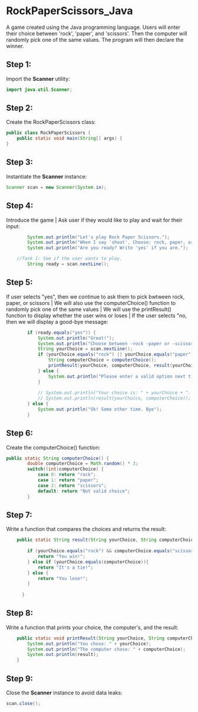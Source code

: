 # RockPaperScissors_Java
A game created using the Java programming language. Users will enter their choice between 'rock', 'paper', and 'scissors'. Then the computer will randomly pick one of the same values. The program will then declare the winner.


## Step 1: 

Import the **Scanner** utility:

```java
import java.util.Scanner;
```

## Step 2:

Create the RockPaperScissors class:

```java
public class RockPaperScissors {
    public static void main(String[] args) {
}
```

## Step 3:

Instantiate the **Scanner** instance:

```java
Scanner scan = new Scanner(System.in);
```

## Step 4:

Introduce the game | Ask user if they would like to play and wait for their input:

```java
        System.out.println("Let's play Rock Paper Scissors.");
        System.out.println("When I say 'shoot', Choose: rock, paper, or scissors.\n");
        System.out.println("Are you ready? Write 'yes' if you are.");

    //Task 1: See if the user wants to play. 
        String ready = scan.nextLine(); 
```

## Step 5:

If user selects "yes", then we continue to ask them to pick bwtween rock, paper, or scissors | We will also use the computerChoice() function to randomly pick one of the same values | We will use the printResult() function to display whether the user wins or loses | If the user selects "no, then we will display a good-bye message:

```java
        if (ready.equals("yes")) {
            System.out.println("Great!");
            System.out.println("Choose between -rock -paper or -scissors");
            String yourChoice = scan.nextLine();
            if (yourChoice.equals("rock") || yourChoice.equals("paper") || yourChoice.equals("scissors")) {
                String computerChoice = computerChoice();
                printResult(yourChoice, computerChoice, result(yourChoice, computerChoice));
            } else {
                System.out.println("Please enter a valid option next time. Shutting game down. Goodbye!");
            }
            
            // System.out.println("Your choice is: " + yourChoice + ". The computer's choice is: " + computerChoice);
            // System.out.println(result(yourChoice, computerChoice));
        } else {
            System.out.println("Ok! Some other time. Bye");
        }
```

## Step 6:

Create the computerChoice() function:

```java
public static String computerChoice() {
        double computerChoice = Math.random() * 3;
        switch((int)computerChoice) {
            case 0: return "rock";
            case 1: return "paper";
            case 2: return "scissors";
            default: return "Not valid choice";
        }
```

## Step 7:

Write a function that compares the choices and returns the result:

```java
    public static String result(String yourChoice, String computerChoice) {
        
        if (yourChoice.equals("rock") && computerChoice.equals("scissors") || yourChoice.equals("paper") && computerChoice.equals("rock") || yourChoice.equals("scissors") && computerChoice.equals("paper")){
            return "You win!";
        } else if (yourChoice.equals(computerChoice)){
            return "It's a tie!";
        } else {
            return "You lose!";
        }
    
      }
```

## Step 8:

Write a function that prints your choice, the computer's, and the result:

```java
    public static void printResult(String yourChoice, String computerChoice, String result) {
        System.out.println("You chose: " + yourChoice);
        System.out.println("The computer chose: " + computerChoice);
        System.out.println(result);
    }
```

## Step 9:

Close the **Scanner** instance to avoid data leaks:

```java
scan.close();
```